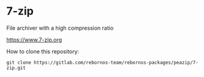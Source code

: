 # 7-zip

File archiver with a high compression ratio

https://www.7-zip.org

How to clone this repository:

```
git clone https://gitlab.com/rebornos-team/rebornos-packages/peazip/7-zip.git
```
